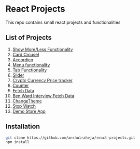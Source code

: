 # React Projects 
This repo contains small react projects and functionalities

## List of Projects
1. [Show More/Less Functionality](./src/components/ShowHideData)
2. [Card Crousel](./src/components/cardCarousel)
3. [Accordion](./src/components/Accordian)
4. [Menu functionality](./src/components/MenuFunctionality)
5. [Tab Functionality](./src/components/TabFunctionality)
6. [Slider](./src/components/Slider)
7. [Crypto Currency Price tracker](./src/components/crypto-price-tracker)
8. [Counter](./src/components/counter)
9. [Fetch Data](./src/components/fetchData)
10. [Ben Ward Interview Fetch Data](./src/components/BenWard_fetchData)
11. [ChangeTheme](./src/components/changeTheme)
12. [Stop Watch](./src/components/stopWatch)
13. [Demo Store App](https://github.com/anshulraheja/DemoStore-react-redux)
## Installation 
```bash 
git clone https://github.com/anshulraheja/react-projects.git
npm install
```